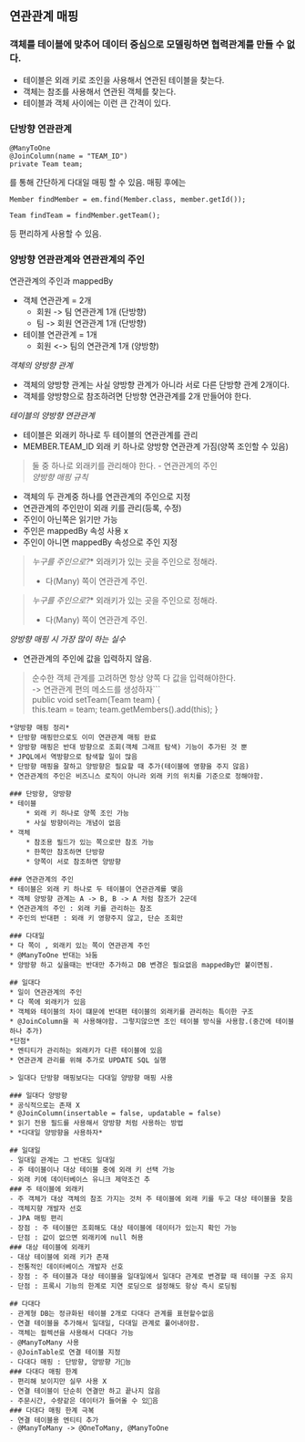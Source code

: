 ## 연관관계 매핑
### 객체를 테이블에 맞추어 데이터 중심으로 모델링하면 협력관계를 만들 수 없다.
* 테이블은 외래 키로 조인을 사용해서 연관된 테이블을 찾는다.
* 객체는 참조를 사용해서 연관된 객체를 찾는다.
* 테이블과 객체 사이에는 이런 큰 간격이 있다.

### 단방향 연관관계
```
@ManyToOne
@JoinColumn(name = "TEAM_ID")
private Team team;
```
를 통해 간단하게 다대일 매핑 할 수 있음.
매핑 후에는
```
Member findMember = em.find(Member.class, member.getId());

Team findTeam = findMember.getTeam();
```
등 편리하게 사용할 수 있음.

### 양방향 연관관계와 연관관계의 주인
연관관계의 주인과 mappedBy
* 객체 연관관계 = 2개
	* 회원 -> 팀 연관관계 1개 (단방향)
	* 팀 -> 회원 연관관계 1개 (단방향)
* 테이블 연관관계 = 1개
	* 회원 <-> 팀의 연관관계 1개 (양방향)

*객체의 양방향 관계*
* 객체의 양방향 관계는 사실 양방향 관계가 아니라 서로 다른 단방향 관계 2개이다.
* 객체를 양방향으로 참조하려면 단방향 연관관계를 2개 만들어야 한다.

*테이블의 양방향 연관관계*
* 테이블은 외래키 하나로 두 테이블의 연관관계를 관리
* MEMBER.TEAM_ID 외래 키 하나로 양방향 연관관계 가짐(양쪽 조인할 수 있음)

> 둘 중 하나로 외래키를 관리해야 한다. - 연관관계의 주인  
*양방향 매핑 규칙*
* 객체의 두 관계중 하나를 연관관계의 주인으로 지정
* 연관관계의 주인만이 외래 키를 관리(등록, 수정)
* 주인이 아닌쪽은 읽기만 가능
* 주인은 mappedBy 속성 사용 x
* 주인이 아니면 mappedBy 속성으로 주인 지정

> *누구를 주인으로?** 외래키가 있는 곳을 주인으로 정해라.  
> * 다(Many) 쪽이 연관관계 주인.  

> *누구를 주인으로?** 외래키가 있는 곳을 주인으로 정해라.  
> * 다(Many) 쪽이 연관관계 주인.  

*양방향 매핑 시 가장 많이 하는 실수*
* 연관관계의 주인에 값을 입력하지 않음.

> 순수한 객체 관계를 고려하면 항상 양쪽 다 값을 입력해야한다.  
> -> 연관관계 편의 메소드를 생성하자```  
> public void setTeam(Team team) {  
    this.team = team;
    team.getMembers().add(this);
}
```> 양방향 매핑 시에 무한루프를 조심하자.
*양방향 매핑 정리*
* 단방향 매핑만으로도 이미 연관관계 매핑 완료
* 양방향 매핑은 반대 방향으로 조회(객체 그래프 탐색) 기능이 추가된 것 뿐
* JPQL에서 역방향으로 탐색할 일이 많음
* 단방향 매핑을 잘하고 양방향은 필요할 때 추가(테이블에 영향을 주지 않음)
* 연관관계의 주인은 비즈니스 로직이 아니라 외래 키의 위치를 기준으로 정해야함.

### 단방향, 양방향
* 테이블
	* 외래 키 하나로 양쪽 조인 가능
	* 사실 방향이라는 개념이 없음
* 객체
	* 참조용 필드가 있는 쪽으로만 참조 가능
	* 한쪽만 참조하면 단방향
	* 양쪽이 서로 참조하면 양방향

### 연관관계의 주인
* 테이블은 외래 키 하나로 두 테이블이 연관관계를 맺음
* 객체 양방향 관계는 A -> B, B -> A 처럼 참조가 2군데
* 연관관계의 주인 : 외래 키를 관리하는 참조
* 주인의 반대편 : 외래 키 영향주지 않고, 단순 조회만

### 다대일
* 다 쪽이 , 외래키 있는 쪽이 연관관계 주인
* @ManyToOne 반대는 놔둠
* 양방향 하고 싶을때는 반대만 추가하고 DB 변경은 필요없음 mappedBy만 붙이면됨.

## 일대다
* 일이 연관관계의 주인
* 다 쪽에 외래키가 있음
* 객체와 테이블의 차이 떄문에 반대편 테이블의 외래키를 관리하는 특이한 구조
* @JoinColumn을 꼭 사용해야함. 그렇지않으면 조인 테이블 방식을 사용함.(중간에 테이블 하나 추가)
*단점*
* 엔티티가 관리하는 외래키가 다른 테이블에 있음
* 연관관계 관리를 위해 추가로 UPDATE SQL 실행

> 일대다 단방향 매핑보다는 다대일 양방향 매핑 사용  

### 일대다 양방향
* 공식적으로는 존재 X
* @JoinColumn(insertable = false, updatable = false)
* 읽기 전용 필드를 사용해서 양방향 처럼 사용하는 방법
* *다대일 양방향을 사용하자*

## 일대일
- 일대일 관계는 그 반대도 일대일
- 주 테이블이나 대상 테이블 중에 외래 키 선택 가능
- 외래 키에 데이터베이스 유니크 제약조건 추### 주 테이블에 외래키
- 주 객체가 대상 객체의 참조 가지는 것처 주 테이블에 외래 키를 두고 대상 테이블을 찾음
- 객체지향 개발자 선호
- JPA 매핑 편리
- 장점 : 주 테이블만 조회해도 대상 테이블에 데이터가 있는지 확인 가능
- 단점 : 값이 없으면 외래키에 null 허용
### 대상 테이블에 외래키
- 대상 테이블에 외래 키가 존재
- 전통적인 데이터베이스 개발자 선호
- 장점 : 주 테이블과 대상 테이블을 일대일에서 일대다 관계로 변경할 때 테이블 구조 유지
- 단점 : 프록시 기능의 한계로 지연 로딩으로 설정해도 항상 즉시 로딩됨

## 다대다
- 관계형 DB는 정규화된 테이블 2개로 다대다 관계를 표현할수없음
- 연결 테이블을 추가해서 일대일, 다대일 관계로 풀어내야함.
- 객체는 컬렉션을 사용해서 다대다 가능
- @ManyToMany 사용
- @JoinTable로 연결 테이블 지정
- 다대다 매핑 : 단방향, 양방향 가능
### 다대다 매핑 한계
- 편리해 보이지만 실무 사용 X
- 연결 테이블이 단순히 연결만 하고 끝나지 않음
- 주문시간, 수량같은 데이터가 들어올 수 있음
### 다대다 매핑 한계 극복
- 연결 테이블용 엔티티 추가
- @ManyToMany -> @OneToMany, @ManyToOne
